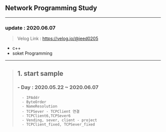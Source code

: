 ## Network Programming Study
___
### update : 2020.06.07

> Velog Link : https://velog.io/@ieed0205

* c++
* soket Programming
___

> ## 1. start sample
>
> ###  - Day : 2020.05.22 ~ 2020.06.07
> 
>       - IPAddr
>       - ByteOrder
>       - NameResolution
>       - TCPSever - TCPClient 연결
>       - TCPClient6,TCPSever6
>       - Vending, sever, client - project
>       - TCPClient_fixed, TCPSever_fixed